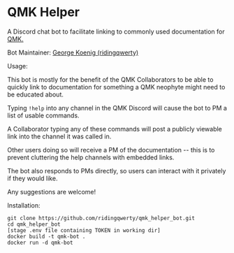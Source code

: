 QMK Helper
===

A Discord chat bot to facilitate linking to commonly used documentation for [QMK.](https://github.com/qmk/qmk_firmware/')

Bot Maintainer: [George Koenig (ridingqwerty)](https://github.com/ridingqwerty/)

Usage:

This bot is mostly for the benefit of the QMK Collaborators to be able to quickly link to documentation for something a QMK neophyte might need to be educated about.

Typing `!help` into any channel in the QMK Discord will cause the bot to PM a list of usable commands.

A Collaborator typing any of these commands will post a publicly viewable link into the channel it was called in.

Other users doing so will receive a PM of the documentation -- this is to prevent cluttering the help channels with embedded links.

The bot also responds to PMs directly, so users can interact with it privately if they would like.

Any suggestions are welcome!

Installation:

```
git clone https://github.com/ridingqwerty/qmk_helper_bot.git
cd qmk_helper_bot
[stage .env file containing TOKEN in working dir]
docker build -t qmk-bot .
docker run -d qmk-bot
```
